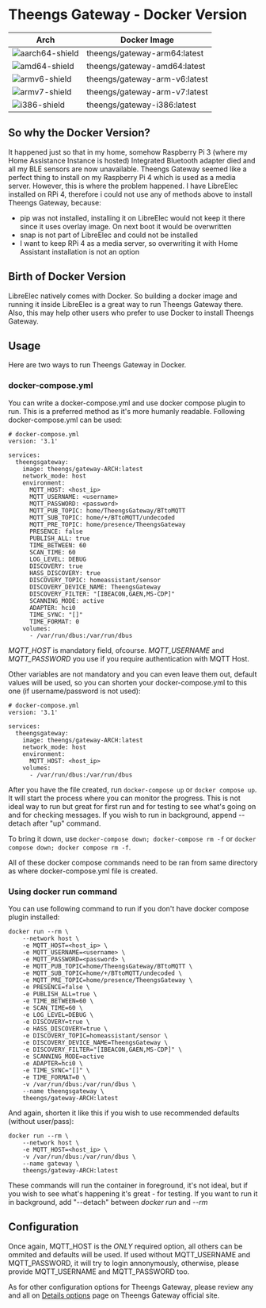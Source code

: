 # Theengs Gateway - Docker Version

|        Arch       |               Docker Image               |
| ----------------- | ---------------------------------------- |
| ![aarch64-shield] | theengs/gateway-arm64:latest  |
|  ![amd64-shield]  | theengs/gateway-amd64:latest  |
|  ![armv6-shield]  | theengs/gateway-arm-v6:latest |
|  ![armv7-shield]  | theengs/gateway-arm-v7:latest |
|  ![i386-shield]   | theengs/gateway-i386:latest   |

## So why the Docker Version?
It happened just so that in my home, somehow Raspberry Pi 3 (where my Home Assistance Instance is hosted) Integrated Bluetooth adapter died and all my BLE sensors are now unavailable. Theengs Gateway seemed like a perfect thing to install on my Raspberry Pi 4 which is used as a media server.
However, this is where the problem happened.
I have LibreElec installed on RPi 4, therefore i could not use any of methods above to install Theengs Gateway, because:
- pip was not installed, installing it on LibreElec would not keep it there since it uses overlay image. On next boot it would be overwritten
- snap is not part of LibreElec and could not be installed
- I want to keep RPi 4 as a media server, so overwriting it with Home Assistant installation is not an option

## Birth of Docker Version
LibreElec natively comes with Docker. So building a docker image and running it inside LibreElec is a great way to run Theengs Gateway there.
Also, this may help other users who prefer to use Docker to install Theengs Gateway.

## Usage
Here are two ways to run Theengs Gateway in Docker.

### docker-compose.yml
You can write a docker-compose.yml and use docker compose plugin to run. This is a preferred method as it's more humanly readable. Following docker-compose.yml can be used:
```
# docker-compose.yml
version: '3.1'

services:
  theengsgateway:
    image: theengs/gateway-ARCH:latest
    network_mode: host
    environment:
      MQTT_HOST: <host_ip>
      MQTT_USERNAME: <username>
      MQTT_PASSWORD: <password>
      MQTT_PUB_TOPIC: home/TheengsGateway/BTtoMQTT
      MQTT_SUB_TOPIC: home/+/BTtoMQTT/undecoded
      MQTT_PRE_TOPIC: home/presence/TheengsGateway
      PRESENCE: false
      PUBLISH_ALL: true
      TIME_BETWEEN: 60
      SCAN_TIME: 60
      LOG_LEVEL: DEBUG
      DISCOVERY: true
      HASS_DISCOVERY: true
      DISCOVERY_TOPIC: homeassistant/sensor
      DISCOVERY_DEVICE_NAME: TheengsGateway
      DISCOVERY_FILTER: "[IBEACON,GAEN,MS-CDP]"
      SCANNING_MODE: active
      ADAPTER: hci0
      TIME_SYNC: "[]"
      TIME_FORMAT: 0
    volumes:
      - /var/run/dbus:/var/run/dbus
```

*MQTT_HOST* is mandatory field, ofcourse.
*MQTT_USERNAME* and *MQTT_PASSWORD* you use if you require authentication with MQTT Host.

Other variables are not mandatory and you can even leave them out, default values will be used, so you can shorten your docker-compose.yml to this one (if username/password is not used):

```
# docker-compose.yml
version: '3.1'

services:
  theengsgateway:
    image: theengs/gateway-ARCH:latest
    network_mode: host
    environment:
      MQTT_HOST: <host_ip>
    volumes:
      - /var/run/dbus:/var/run/dbus
```

After you have the file created, run `docker-compose up` or `docker compose up`. It will start the process where you can monitor the progress.
This is not ideal way to run but great for first run and for testing to see what's going on and for checking messages.
If you wish to run in background, append --detach after "up" command.

To bring it down, use `docker-compose down; docker-compose rm -f` or `docker compose down; docker compose rm -f`.

All of these docker compose commands need to be ran from same directory as where docker-compose.yml file is created.

### Using docker run command
You can use following command to run if you don't have docker compose plugin installed:
```
docker run --rm \
    --network host \
    -e MQTT_HOST=<host_ip> \
    -e MQTT_USERNAME=<username> \
    -e MQTT_PASSWORD=<password> \
    -e MQTT_PUB_TOPIC=home/TheengsGateway/BTtoMQTT \
    -e MQTT_SUB_TOPIC=home/+/BTtoMQTT/undecoded \
    -e MQTT_PRE_TOPIC=home/presence/TheengsGateway \
    -e PRESENCE=false \
    -e PUBLISH_ALL=true \
    -e TIME_BETWEEN=60 \
    -e SCAN_TIME=60 \
    -e LOG_LEVEL=DEBUG \
    -e DISCOVERY=true \
    -e HASS_DISCOVERY=true \
    -e DISCOVERY_TOPIC=homeassistant/sensor \
    -e DISCOVERY_DEVICE_NAME=TheengsGateway \
    -e DISCOVERY_FILTER="[IBEACON,GAEN,MS-CDP]" \
    -e SCANNING_MODE=active
    -e ADAPTER=hci0 \
    -e TIME_SYNC="[]" \
    -e TIME_FORMAT=0 \
    -v /var/run/dbus:/var/run/dbus \
    --name theengsgateway \
    theengs/gateway-ARCH:latest
```

And again, shorten it like this if you wish to use recommended defaults (without user/pass):

```
docker run --rm \
    --network host \
    -e MQTT_HOST=<host_ip> \
    -v /var/run/dbus:/var/run/dbus \
    --name gateway \
    theengs/gateway-ARCH:latest
```

These commands will run the container in foreground, it's not ideal, but if you wish to see what's happening it's great - for testing.
If you want to run it in background, add "--detach" between *docker run* and *--rm*

## Configuration

Once again, MQTT_HOST is the *ONLY* required option, all others can be ommited and defaults will be used.
If used without MQTT_USERNAME and MQTT_PASSWORD, it will try to login annonymously, otherwise, please provide MQTT_USERNAME and MQTT_PASSWORD too.

As for other configuration options for Theengs Gateway, please review any and all on [Details options](https://gateway.theengs.io/use/use.html#details-options) page on Theengs Gateway official site.

[aarch64-shield]: https://img.shields.io/badge/aarch64-yes-green.svg
[amd64-shield]: https://img.shields.io/badge/amd64-yes-green.svg
[armv6-shield]: https://img.shields.io/badge/armv6-yes-green.svg
[armv7-shield]: https://img.shields.io/badge/armv7-yes-green.svg
[i386-shield]: https://img.shields.io/badge/i386-yes-green.svg
[current-version]: https://img.shields.io/badge/Current%20Version-0.5.0.1-blue
